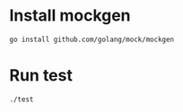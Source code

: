 
# Install mockgen

```bash
go install github.com/golang/mock/mockgen
```

# Run test

```bash
./test
```

